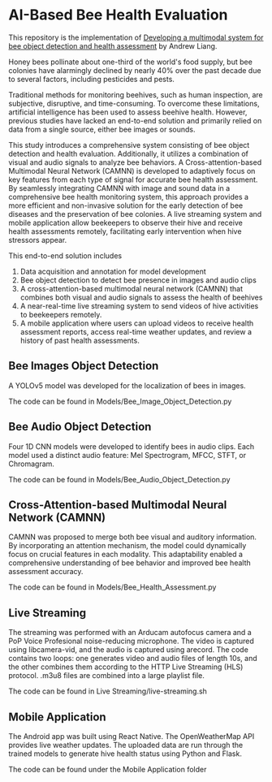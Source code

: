 # AI-Based Bee Health Evaluation

This repository is the implementation of [Developing a multimodal system for bee object detection and health assessment](https://doi.org/10.1109/ACCESS.2024.3464559) by Andrew Liang.

Honey bees pollinate about one-third of the world's food supply, but bee colonies have alarmingly declined by nearly 40% over the past decade due to several factors, including pesticides and pests. 

Traditional methods for monitoring beehives, such as human inspection, are subjective, disruptive, and time-consuming. To overcome these limitations, artificial intelligence has been used to assess beehive health. However, previous studies have lacked an end-to-end solution and primarily relied on data from a single source, either bee images or sounds. 

This study introduces a comprehensive system consisting of bee object detection and health evaluation. Additionally, it utilizes a combination of visual and audio signals to analyze bee behaviors. A Cross-attention-based Multimodal Neural Network (CAMNN) is developed to adaptively focus on key features from each type of signal for accurate bee health assessment. By seamlessly integrating CAMNN with image and sound data in a comprehensive bee health monitoring system, this approach provides a more efficient and non-invasive solution for the early detection of bee diseases and the preservation of bee colonies. A live streaming system and mobile application allow beekeepers to observe their hive and receive health assessments remotely, facilitating early intervention when hive stressors appear.

This end-to-end solution includes 

1. Data acquisition and annotation for model development 
2. Bee object detection to detect bee presence in images and audio clips
3. A cross-attention-based multimodal neural network (CAMNN) that combines both visual and audio signals to assess the health of beehives
4. A near-real-time live streaming system to send videos of hive activities to beekeepers remotely.
5. A mobile application where users can upload videos to receive health assessment reports, access real-time weather updates, and review a history of past health assessments.

## Bee Images Object Detection

A YOLOv5 model was developed for the localization of bees in images.

The code can be found in Models/Bee_Image_Object_Detection.py

## Bee Audio Object Detection

Four 1D CNN models were developed to identify bees in audio clips. Each model used a distinct audio feature: Mel Spectrogram, MFCC, STFT, or Chromagram. 

The code can be found in Models/Bee_Audio_Object_Detection.py

## Cross-Attention-based Multimodal Neural Network (CAMNN)

CAMNN was proposed to merge both bee visual and auditory information. By incorporating an attention mechanism, the model could dynamically focus on crucial features in each modality. This adaptability enabled a comprehensive understanding of bee behavior and improved bee health assessment accuracy.

The code can be found in Models/Bee_Health_Assessment.py

## Live Streaming

The streaming was performed with an Arducam autofocus camera and a PoP Voice Profesional noise-reducing microphone. The video is captured using libcamera-vid, and the audio is captured using arecord. The code contains two loops: one generates video and audio files of length 10s, and the other combines them according to the HTTP Live Streaming (HLS) protocol. .m3u8 files are combined into a large playlist file. 

The code can be found in Live Streaming/live-streaming.sh

## Mobile Application

The Android app was built using React Native. The OpenWeatherMap API provides live weather updates. The uploaded data are run through the trained models to generate hive health status using Python and Flask. 

The code can be found under the Mobile Application folder
